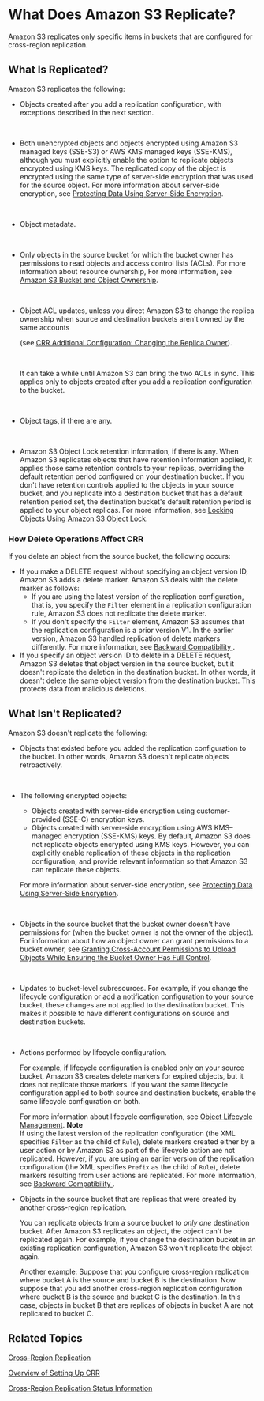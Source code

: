 # What Does Amazon S3 Replicate?<a name="crr-what-is-isnot-replicated"></a>

Amazon S3 replicates only specific items in buckets that are configured for cross\-region replication\. 

## What Is Replicated?<a name="crr-what-is-replicated"></a>

Amazon S3 replicates the following:
+ Objects created after you add a replication configuration, with exceptions described in the next section\.

   
+ Both unencrypted objects and objects encrypted using Amazon S3 managed keys \(SSE\-S3\) or AWS KMS managed keys \(SSE\-KMS\), although you must explicitly enable the option to replicate objects encrypted using KMS keys\. The replicated copy of the object is encrypted using the same type of server\-side encryption that was used for the source object\. For more information about server\-side encryption, see [Protecting Data Using Server\-Side Encryption](serv-side-encryption.md)\.

   
+ Object metadata\.

   
+ Only objects in the source bucket for which the bucket owner has permissions to read objects and access control lists \(ACLs\)\. For more information about resource ownership, For more information, see [Amazon S3 Bucket and Object Ownership](access-control-overview.md#about-resource-owner)\.

   
+ Object ACL updates, unless you direct Amazon S3 to change the replica ownership when source and destination buckets aren't owned by the same accounts 

   \(see [CRR Additional Configuration: Changing the Replica Owner](crr-change-owner.md)\)\. 

   

  It can take a while until Amazon S3 can bring the two ACLs in sync\. This applies only to objects created after you add a replication configuration to the bucket\.

   
+  Object tags, if there are any\.

   
+ Amazon S3 Object Lock retention information, if there is any\. When Amazon S3 replicates objects that have retention information applied, it applies those same retention controls to your replicas, overriding the default retention period configured on your destination bucket\. If you don't have retention controls applied to the objects in your source bucket, and you replicate into a destination bucket that has a default retention period set, the destination bucket's default retention period is applied to your object replicas\. For more information, see [Locking Objects Using Amazon S3 Object Lock](object-lock.md)\.

### How Delete Operations Affect CRR<a name="crr-delete-op"></a>

If you delete an object from the source bucket, the following occurs:
+ If you make a DELETE request without specifying an object version ID, Amazon S3 adds a delete marker\. Amazon S3 deals with the delete marker as follows:
  + If you are using the latest version of the replication configuration, that is, you specify the `Filter` element in a replication configuration rule, Amazon S3 does not replicate the delete marker\.
  + If you don't specify the `Filter` element, Amazon S3 assumes that the replication configuration is a prior version V1\. In the earlier version, Amazon S3 handled replication of delete markers differently\. For more information, see [Backward Compatibility ](crr-add-config.md#crr-backward-compat-considerations)\. 
+ If you specify an object version ID to delete in a DELETE request, Amazon S3 deletes that object version in the source bucket, but it doesn't replicate the deletion in the destination bucket\. In other words, it doesn't delete the same object version from the destination bucket\. This protects data from malicious deletions\. 

## What Isn't Replicated?<a name="crr-what-is-not-replicated"></a>

Amazon S3 doesn't replicate the following:
+  Objects that existed before you added the replication configuration to the bucket\. In other words, Amazon S3 doesn't replicate objects retroactively\.

   
+ The following encrypted objects:
  + Objects created with server\-side encryption using customer\-provided \(SSE\-C\) encryption keys\.
  + Objects created with server\-side encryption using AWS KMS–managed encryption \(SSE\-KMS\) keys\. By default, Amazon S3 does not replicate objects encrypted using KMS keys\. However, you can explicitly enable replication of these objects in the replication configuration, and provide relevant information so that Amazon S3 can replicate these objects\. 

   For more information about server\-side encryption, see [Protecting Data Using Server\-Side Encryption](serv-side-encryption.md)\. 

   
+ Objects in the source bucket that the bucket owner doesn't have permissions for \(when the bucket owner is not the owner of the object\)\. For information about how an object owner can grant permissions to a bucket owner, see [Granting Cross\-Account Permissions to Upload Objects While Ensuring the Bucket Owner Has Full Control](example-bucket-policies.md#example-bucket-policies-use-case-8)\.

   
+ Updates to bucket\-level subresources\. For example, if you change the lifecycle configuration or add a notification configuration to your source bucket, these changes are not applied to the destination bucket\. This makes it possible to have different configurations on source and destination buckets\. 

   
+ Actions performed by lifecycle configuration\. 

  For example, if lifecycle configuration is enabled only on your source bucket, Amazon S3 creates delete markers for expired objects, but it does not replicate those markers\. If you want the same lifecycle configuration applied to both source and destination buckets, enable the same lifecycle configuration on both\.

  For more information about lifecycle configuration, see [Object Lifecycle Management](object-lifecycle-mgmt.md)\.
**Note**  
If using the latest version of the replication configuration \(the XML specifies `Filter` as the child of `Rule`\), delete markers created either by a user action or by Amazon S3 as part of the lifecycle action are not replicated\. However, if you are using an earlier version of the replication configuration \(the XML specifies `Prefix` as the child of `Rule`\), delete markers resulting from user actions are replicated\. For more information, see [Backward Compatibility ](crr-add-config.md#crr-backward-compat-considerations)\.
+ Objects in the source bucket that are replicas that were created by another cross\-region replication\.

  You can replicate objects from a source bucket to *only one* destination bucket\. After Amazon S3 replicates an object, the object can't be replicated again\. For example, if you change the destination bucket in an existing replication configuration, Amazon S3 won't replicate the object again\.

  Another example: Suppose that you configure cross\-region replication where bucket A is the source and bucket B is the destination\. Now suppose that you add another cross\-region replication configuration where bucket B is the source and bucket C is the destination\. In this case, objects in bucket B that are replicas of objects in bucket A are not replicated to bucket C\. 

## Related Topics<a name="crr-whatis-isnot-related-topics"></a>

[Cross\-Region Replication](crr.md)

[Overview of Setting Up CRR ](crr-how-setup.md)

[Cross\-Region Replication Status Information](crr-status.md)